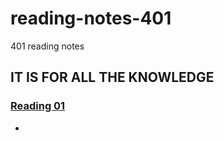 # reading-notes-401
401 reading notes

## IT IS FOR ALL THE KNOWLEDGE

### [Reading 01](reading-01.md)
- 
